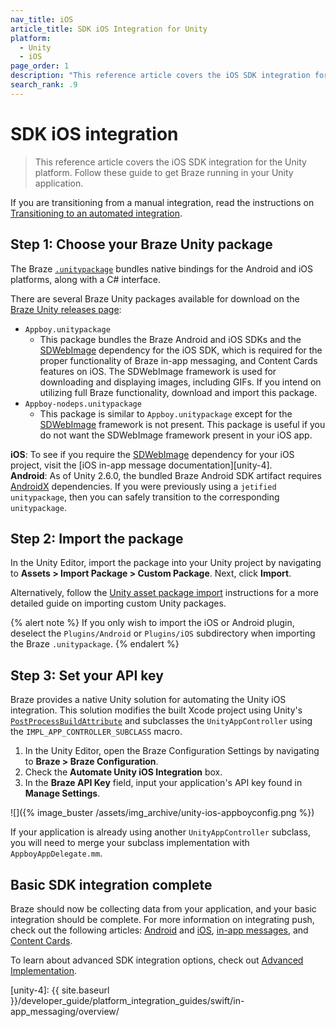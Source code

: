 ```yaml
---
nav_title: iOS
article_title: SDK iOS Integration for Unity
platform: 
  - Unity
  - iOS
page_order: 1
description: "This reference article covers the iOS SDK integration for the Unity platform."
search_rank: .9
---
```


# SDK iOS integration

> This reference article covers the iOS SDK integration for the Unity platform. Follow these guide to get Braze running in your Unity application. 

If you are transitioning from a manual integration, read the instructions on [Transitioning to an automated integration][5].

## Step 1: Choose your Braze Unity package

The Braze [`.unitypackage`][41] bundles native bindings for the Android and iOS platforms, along with a C# interface.

There are several Braze Unity packages available for download on the [Braze Unity releases page][42]:
- `Appboy.unitypackage`
    - This package bundles the Braze Android and iOS SDKs and the [SDWebImage][unity-1] dependency for the iOS SDK, which is required for the proper functionality of Braze in-app messaging, and Content Cards features on iOS. The SDWebImage framework is used for downloading and displaying images, including GIFs. If you intend on utilizing full Braze functionality, download and import this package.
- `Appboy-nodeps.unitypackage`
    - This package is similar to `Appboy.unitypackage` except for the [SDWebImage][unity-1] framework is not present. This package is useful if you do not want the SDWebImage framework present in your iOS app.

**iOS**: To see if you require the [SDWebImage][unity-1] dependency for your iOS project, visit the [iOS in-app message documentation][unity-4].<br>
**Android**: As of Unity 2.6.0, the bundled Braze Android SDK artifact requires  [AndroidX][unity-3] dependencies. If you were previously using a `jetified unitypackage`, then you can safely transition to the corresponding `unitypackage`.

## Step 2: Import the package

In the Unity Editor, import the package into your Unity project by navigating to **Assets > Import Package > Custom Package**. Next, click **Import**.

Alternatively, follow the [Unity asset package import][41] instructions for a more detailed guide on importing custom Unity packages. 

{% alert note %}
If you only wish to import the iOS or Android plugin, deselect the `Plugins/Android` or `Plugins/iOS` subdirectory when importing the Braze `.unitypackage`.
{% endalert %}

## Step 3: Set your API key

Braze provides a native Unity solution for automating the Unity iOS integration. This solution modifies the built Xcode project using Unity's [`PostProcessBuildAttribute`](http://docs.unity3d.com/ScriptReference/Callbacks.PostProcessBuildAttribute.html) and subclasses the `UnityAppController` using the `IMPL_APP_CONTROLLER_SUBCLASS` macro.

1. In the Unity Editor, open the Braze Configuration Settings by navigating to **Braze > Braze Configuration**.
2. Check the **Automate Unity iOS Integration** box.
3. In the **Braze API Key** field, input your application's API key found in **Manage Settings**.

![]({% image_buster /assets/img_archive/unity-ios-appboyconfig.png %})

If your application is already using another `UnityAppController` subclass, you will need to merge your subclass implementation with `AppboyAppDelegate.mm`.

## Basic SDK integration complete

Braze should now be collecting data from your application, and your basic integration should be complete. For more information on integrating push, check out the following articles: [Android][53] and [iOS][50], [in-app messages][34], and [Content Cards][40].

To learn about advanced SDK integration options, check out [Advanced Implementation][54].

[5]: #transitioning-from-manual-to-automated-integration-ios
[34]: {{site.baseurl}}/developer_guide/platform_integration_guides/unity/in-app_messaging/
[35]: {{site.baseurl}}/developer_guide/platform_integration_guides/unity/news_feed/
[40]: {{site.baseurl}}/developer_guide/platform_integration_guides/unity/content_cards/
[41]: https://docs.unity3d.com/Manual/AssetPackages.html
[42]: https://github.com/Appboy/appboy-unity-sdk/releases
[50]: {{site.baseurl}}/developer_guide/platform_integration_guides/unity/push_notifications/ios/
[53]: {{site.baseurl}}/developer_guide/platform_integration_guides/unity/push_notifications/android/
[54]: {{site.baseurl}}/developer_guide/platform_integration_guides/unity/sdk_integration/advanced_use_cases/#ios-sdk-advanced
[unity-1]: https://github.com/SDWebImage/SDWebImage
[unity-2]: https://firebase.google.com/docs/unity/setup
[unity-3]: https://developer.android.com/jetpack/androidx
[unity-4]: {{ site.baseurl }}/developer_guide/platform_integration_guides/swift/in-app_messaging/overview/
